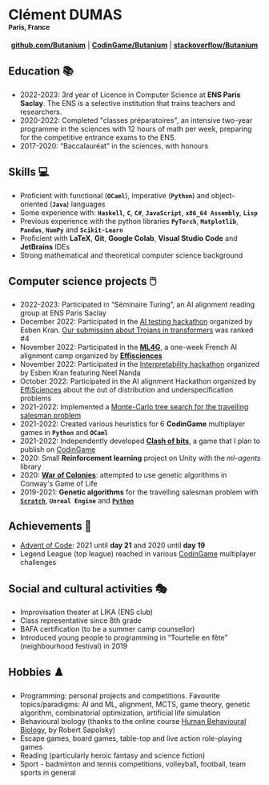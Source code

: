# Clément DUMAS<br><div style="font-size:small">Paris, France</div>
<p style="text-align:center">
<a href="http://github.com/Butanium"><b>github.com/Butanium</b></a>
|
<a href="https://www.codingame.com/profile/b3168ed8b0bc58c683ae18284d2087e21969904"><b>CodinGame/Butanium</b></a>
|
<a href="https://stackoverflow.com/users/14309364/butanium"><b>stackoverflow/Butanium</b></a>
</p>



## Education 📚
- 2022-2023: 3rd year of Licence in Computer Science at **ENS Paris Saclay**. The ENS is a selective institution that trains teachers and researchers. 
- 2020-2022: Completed "classes préparatoires", an intensive two-year programme in the sciences with 12 hours of math per week, preparing for the competitive entrance exams to the ENS.
- 2017-2020: “Baccalauréat” in the sciences, with honours


## Skills 💻
- Proficient with functional (**`OCaml`**), imperative (**`Python`**) and object-oriented (**`Java`**) languages
- Some experience with: **`Haskell`**, **`C`**, **`C#`**, **`JavaScript`**, **`x86_64 Assembly`**, **`Lisp`**
- Previous experience with the python libraries **`PyTorch`**, **`Matplotlib`**, **`Pandas`**, **`NumPy`** and **`Scikit-Learn`**
- Proficient with  **LaTeX**, **Git**, **Google Colab**, **Visual Studio Code** and **JetBrains** IDEs
- Strong mathematical and theoretical computer science background

## Computer science projects 🖱️
- 2022-2023: Participated in “Séminaire Turing”, an AI alignment reading group at ENS Paris Saclay 
- December 2022: Participated in the [AI testing hackathon](https://itch.io/jam/aitest) organized by Esben Kran. [Our submission about Trojans in transformers](https://itch.io/jam/aitest/rate/1842319) was ranked #4
- November 2022: Participated in the [**ML4G**](https://effisciences-research.notion.site/ML-for-Good-8b94525e6d98425083731a223b53b237), a one-week French AI alignment camp organized by [**Effisciences**](https://effisciences.org/)
- November 2022: Participated in the [Interpretability hackathon](https://alignmentjam.com/post/join-the-interpretability-hackathon) organized by Esben Kran featuring Neel Nanda
- October 2022: Participated in the AI alignment Hackathon organized by [EffiSciences](https://www.effisciences.org/) about the out of distribution and underspecification problems
- 2021-2022: Implemented a [Monte-Carlo tree search for the travelling salesman problem](https://github.com/Butanium/monte-carlo-tree-search-TSP)
- 2021-2022: Created various heuristics for 6 **CodinGame** multiplayer games in **`Python`** and **`OCaml`**
- 2021-2022: Independently developed [**Clash of bits**](https://github.com/Butanium/clash-of-bits), a game that I plan to publish on [CodinGame](https://www.codingame.com/contribute/view/6587dcc2e3a07bd4696c16a3e63238b4a184)
- 2020: Small **Reinforcement learning** project on Unity with the *ml-agents* library
- 2020: [**War of Colonies**](https://github.com/Butanium/War-of-colonies): attempted to use genetic algorithms in Conway's Game of Life
- 2019-2021: **Genetic algorithms** for the travelling salesman problem with [**`Scratch`**](https://scratch.mit.edu/projects/288141249), **`Unreal Engine`** and [**`Python`**](https://github.com/Butanium/Genetic_algorithm_for_TSP_python)

## Achievements 🥇
- [Advent of Code](https://adventofcode.com/): 2021 until **day 21** and  2020 until **day 19**
- Legend League (top league) reached in various [CodinGame] multiplayer challenges
<!-- - : [Spring Challenge 2022], [Spring Challenge 2021], [Mad Pod Racing] -->

## Social and cultural activities 🎭
- Improvisation theater at LIKA (ENS club)
- Class representative since 8th grade 
- BAFA certification (to be a summer camp counsellor) 
- Introduced young people to programming in “Tourtelle en fête” (neighbourhood festival) in 2019

## Hobbies ♟️
- Programming: personal projects and competitions. Favourite topics/paradigms: AI and ML, alignment, MCTS, game theory, genetic algorithm, combinatorial optimization, artificial life simulation
- Behavioural biology (thanks to the online course [Human Behavioural Biology](https://www.youtube.com/playlist?list=PLqeYp3nxIYpF7dW7qK8OvLsVomHrnYNjD), by Robert Sapolsky) 
- Escape games, board games, table-top and live action role-playing games
- Reading (particularly heroic fantasy and science fiction)
- Sport - badminton and tennis competitions, volleyball, football, team sports in general

[CodinGame]: https://www.codingame.com
[Spring Challenge 2022]: https://www.codingame.com/multiplayer/bot-programming/spring-challenge-2022
[Mad Pod Racing]: https://www.codingame.com/multiplayer/bot-programming/mad-pod-racing
[Spring Challenge 2021]: https://www.codingame.com/multiplayer/bot-programming/spring-challenge-2021
